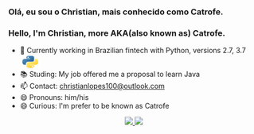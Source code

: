 ### Olá, eu sou o Christian, mais conhecido como Catrofe.
### Hello, I'm Christian, more AKA(also known as) Catrofe.


- 🔭 Currently working in Brazilian fintech with Python, versions 2.7, 3.7 <img align="center" alt="Rafa-Python" height="30" width="40" src="https://raw.githubusercontent.com/devicons/devicon/master/icons/python/python-original.svg">
- 📚 Studing: My job offered me a proposal to learn Java
- 📫 Contact: christianlopes100@outlook.com
- 😄 Pronouns: him/his
- 😄 Curious: I'm prefer to be known as Catrofe

<div align="center">
  <a href="https://github.com/rafaballerini">
  <img height="180em" src="https://github-readme-stats.vercel.app/api?username=Catrofe&show_icons=true&theme=dracula&include_all_commits=true&count_private=true"/>
  <img height="180em" src="https://github-readme-stats.vercel.app/api/top-langs/?username=Catrofe&layout=compact&langs_count=7&theme=dracula"/>
</div>
  
